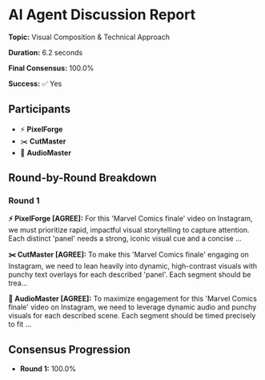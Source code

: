# AI Agent Discussion Report

**Topic:** Visual Composition & Technical Approach

**Duration:** 6.2 seconds

**Final Consensus:** 100.0%

**Success:** ✅ Yes

## Participants

- ⚡ **PixelForge**
- ✂️ **CutMaster**
- 🎵 **AudioMaster**

## Round-by-Round Breakdown

### Round 1

**⚡ PixelForge [AGREE]:** For this 'Marvel Comics finale' video on Instagram, we must prioritize rapid, impactful visual storytelling to capture attention. Each distinct 'panel' needs a strong, iconic visual cue and a concise ...

**✂️ CutMaster [AGREE]:** To make this 'Marvel Comics finale' engaging on Instagram, we need to lean heavily into dynamic, high-contrast visuals with punchy text overlays for each described 'panel'. Each segment should be trea...

**🎵 AudioMaster [AGREE]:** To maximize engagement for this 'Marvel Comics finale' video on Instagram, we need to leverage dynamic audio and punchy visuals for each described scene. Each segment should be timed precisely to fit ...

## Consensus Progression

- **Round 1:** 100.0%
